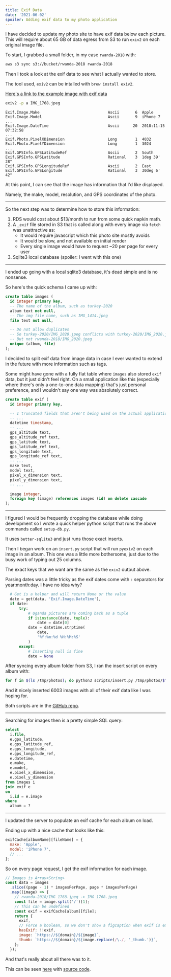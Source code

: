 ```yaml
---
title: Exif Data
date: '2021-06-02'
spoiler: Adding exif data to my photo application
---
```


I have decided to update my photo site to have exif data below each picture.
This will require about 65 GB of data egress from S3 to run `exiv2` on each
original image file.

To start, I grabbed a small folder, in my case `rwanda-2018` with:

```sh
aws s3 sync s3://bucket/rwanda-2018 rwanda-2018
```

Then I took a look at the exif data to see what I actually wanted to store.

The tool used, `exiv2` can be intalled with `brew install exiv2`.

[Here's a link to the example image with exif data](https://photos.dylan.is/rwanda-2018/IMG_1768.jpeg)

```sh
exiv2 -p a IMG_1768.jpeg
```

```text
Exif.Image.Make                              Ascii       6  Apple
Exif.Image.Model                             Ascii       9  iPhone 7
...
Exif.Image.DateTime                          Ascii      20  2018:11:15 07:32:58
...
Exif.Photo.PixelXDimension                   Long        1  4032
Exif.Photo.PixelYDimension                   Long        1  3024
...
Exif.GPSInfo.GPSLatitudeRef                  Ascii       2  South
Exif.GPSInfo.GPSLatitude                     Rational    3  1deg 39' 28"
Exif.GPSInfo.GPSLongitudeRef                 Ascii       2  East
Exif.GPSInfo.GPSLongitude                    Rational    3  30deg 6' 42"
```

At this point, I can see that the image has information that I'd like displayed.

Namely, the make, model, resolution, and GPS coordinates of the photo.

---

So the next step was to determine how to store this information:

1. RDS would cost about $13/month to run from some quick napkin math.
2. A `_exif` file stored in S3 that is called along with every image via `fetch`
  was unattractive as:
    * It would require javascript which this photo site mostly avoids
    * It would be slow, and not available on initial render
    * Every single image would have to request ~20 per page for every user
3. Sqlite3 local database (spoiler: I went with this one)

---

I ended up going with a local sqlite3 database, it's dead simple and is no nonsense.

So here's the quick schema I came up with:

```sql
create table images (
  id integer primary key,
  -- The name of the album, such as turkey-2020
  album text not null,
  -- The img file name, such as IMG_1414.jpeg
  file text not null,

  -- Do not allow duplicates
  -- So turkey-2020/IMG_2020.jpeg conflicts with turkey-2020/IMG_2020.jpeg
  -- But not rwanda-2018/IMG_2020.jpeg
  unique (album, file)
);
```

I decided to split exif data from image data in case I ever wanted to extend in the future
with more information such as tags.

Some might have gone with a fully flat table where `images` also stored `exif` data, but
it just didn't feel right. On a small application like this (especially where there's only
a one-to-one data mapping) that's just personal preference, and I wouldn't say one way
was absolutely correct.

```sql
create table exif (
  id integer primary key,

  -- I truncated fields that aren't being used on the actual application
  -- ...
  datetime timestamp,
  -- ...
  gps_altitude text,
  gps_altitude_ref text,
  gps_latitude text,
  gps_latitude_ref text,
  gps_longitude text,
  gps_longitude_ref text,
  -- ...
  make text,
  model text,
  pixel_x_dimension text,
  pixel_y_dimension text,
  -- ...

  image integer,
  foreign key (image) references images (id) on delete cascade
);

```

---


I figured I would be frequently dropping the database while doing development so
I wrote a quick helper python script that runs the above commands called `setup-db.py`.

It uses `better-sqlite3` and just runs those exact inserts.

Then I began work on an `insert.py` script that will run `pyexiv2` on each image
in an album. This one was a little more bothersome, just due to the busy work of
typing out 25 columns.

The exact keys that we want are the same as the `exiv2` output above.

Parsing dates was a little tricky as the exif dates come with `:` separators for
year:month:day. I have no idea why?

```python
  # Get is a helper and will return None or the value
  date = get(data, 'Exif.Image.DateTime'),
  if date:
      try:
          # Uganda pictures are coming back as a tuple
          if isinstance(date, tuple):
              date = date[0]
          date = datetime.strptime(
              date,
              '%Y:%m:%d %H:%M:%S'
          )
      except:
          # Inserting null is fine
          date = None
```

After syncing every album folder from S3, I ran the insert script on every
album with:

```sh
for f in $(ls /tmp/photos); do python3 scripts/insert.py /tmp/photos/$f; done
```

And it nicely inserted 6003 images with all of their exif data like I was
hoping for.

Both scripts are in the [GitHub repo](https://github.com/dylanarmstrong/photos).

---

Searching for images then is a pretty simple SQL query:

```sql
select
  i.file,
  e.gps_latitude,
  e.gps_latitude_ref,
  e.gps_longitude,
  e.gps_longitude_ref,
  e.datetime,
  e.make,
  e.model,
  e.pixel_x_dimension,
  e.pixel_y_dimension
from images i
join exif e
on
  i.id = e.image
where
  album = ?
```

---

I updated the server to populate an exif cache for each album on load.

Ending up with a nice cache that looks like this:

```js
exifCache[albumName][fileName] = {
  make: 'Apple',
  model: 'iPhone 7',
  // ...
};
```

So on every page request, I get the exif information for each image.

```js
// Images is Array<String>
const data = images
  .slice((page - 1) * imagesPerPage, page * imagesPerPage)
  .map((image) => {
    // rwanda-2018/IMG_1768.jpeg -> IMG_1768.jpeg
    const file = image.split('/')[1];
    // This can be undefined
    const exif = exifCache[album][file];
    return {
      exif,
      // Force a boolean, so we don't show a figcaption when exif is empty
      hasExif: !!exif,
      image: `https://${domain}/${image}`,
      thumb: `https://${domain}/${image.replace(/\./, '_thumb.')}`,
    };
  });
```

And that's really about all there was to it.

This can be seen [here](https://dylan.is/photos) with
[source code](https://github.com/dylanarmstrong/photos).
